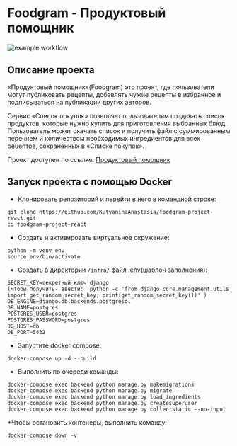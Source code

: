 # Foodgram - Продуктовый помощник

![example workflow](https://github.com/KutyaninaAnastasia/foodgram-project-react/actions/workflows/foodgram_workflow.yml/badge.svg)  

## Описание проекта
«Продуктовый помощник»(Foodgram) это проект, где пользователи могут публиковать рецепты, добавлять чужие рецепты в избранное и подписываться на публикации других авторов.
 
Сервис «Список покупок» позволяет пользователям создавать список продуктов, которые нужно купить для приготовления выбранных блюд.
Пользователь может скачать список и получить файл с суммированным перечнем и количеством необходимых ингредиентов для всех рецептов, сохранённых в «Списке покупок».

Проект доступен по ссылке: [Продуктовый помощник](http://51.250.103.170)

## Запуск проекта с помощью Docker

* Клонировать репозиторий и перейти в него в командной строке:
```
git clone https://github.com/KutyaninaAnastasia/foodgram-project-react.git
cd foodgram-project-react
```

* Cоздать и активировать виртуальное окружение:

```
python -m venv env
source env/bin/activate
```

* Cоздать в директории `/infra/` файл .env(шаблон заполнения):

```
SECRET_KEY=секретный ключ django
(Чтобы получить- ввести:  python -c 'from django.core.management.utils import get_random_secret_key; print(get_random_secret_key())' )
DB_ENGINE=django.db.backends.postgresql
DB_NAME=postgres
POSTGRES_USER=postgres
POSTGRES_PASSWORD=postgres
DB_HOST=db
DB_PORT=5432
```

* Запустите docker compose:
```
docker-compose up -d --build
```  

* Выполнить по очереди команды:
```
docker-compose exec backend python manage.py makemigrations
docker-compose exec backend python manage.py migrate
docker-compose exec backend python manage.py load_ingredients
docker-compose exec backend python manage.py createsuperuser
docker-compose exec backend python manage.py collectstatic --no-input 
```
*Чтобы остановить контенеры, выполнить команду:
```
docker-compose down -v
```

